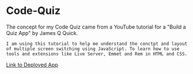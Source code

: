# Code-Quiz

The concept for my Code Quiz came from a YouTube tutorial for a "Build a Quiz App" by James Q Quick.

    I am using this tutorial to help me understand the conctpt and layout of multiple screen switching using JavaScript. To learn how to use  tools and extensions like Live Server, Emmet and Rem in HTML and CSS.  

[Link to Deployed App](https://mekaleka.github.io/Code-Quiz/)
